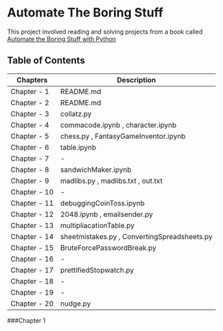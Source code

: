# **Automate The Boring Stuff**
This project involved reading and solving projects from a book called [Automate the Boring Stuff with Python](https://automatetheboringstuff.com)


## Table of Contents
| Chapters | Description |
| --- | --- |
| Chapter - 1 | README.md |
| Chapter - 2 | README.md |
| Chapter - 3 | collatz.py |
| Chapter - 4 | commacode.ipynb , character.ipynb |
| Chapter - 5 | chess.py , FantasyGameInventor.ipynb |
| Chapter - 6 | table.ipynb | 
| Chapter - 7 | - | 
| Chapter - 8 | sandwichMaker.ipynb |
| Chapter - 9 | madlibs.py , madlibs.txt , out.txt |
| Chapter - 10 | - |
| Chapter - 11 | debuggingCoinToss.ipynb |
| Chapter - 12 | 2048.ipynb , emailsender.py |
| Chapter - 13 | multipliacationTable.py |
| Chapter - 14 | sheetmistakes.py , ConvertingSpreadsheets.py |
| Chapter - 15 | BruteForcePasswordBreak.py |
| Chapter - 16 | - |
| Chapter - 17 | prettifiedStopwatch.py |
| Chapter - 18 | - |
| Chapter - 19 | - |
| Chapter - 20 | nudge.py |

###Chapter 1
